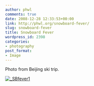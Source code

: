 ```yaml
---
author: phwl
comments: true
date: 2008-12-28 12:33:53+00:00
link: http://phwl.org/snowboard-fever/
slug: snowboard-fever
title: Snowboard Fever
wordpress_id: 2398
categories:
- photography
post_format:
- Image
---
```


Photo from Beijing ski trip.

[![_SBfever1](http://phwl.org/wp-content/uploads/2016/01/3731258183_2af03d23cb_o.jpg)](http://phwl.org/wp-content/uploads/2016/01/3731258183_2af03d23cb_o.jpg)
